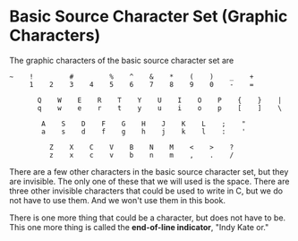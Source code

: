 # Basic Source Character Set (Graphic Characters)

The graphic characters of the basic source character set are

    ~    !         #         %    ^    &    *    (    )    _    +
         1    2    3    4    5    6    7    8    9    0    -    =

           Q    W    E    R    T    Y    U    I    O    P    {    }    |
           q    w    e    r    t    y    u    i    o    p    [    ]    \

            A    S    D    F    G    H    J    K    L    ;    "
            a    s    d    f    g    h    j    k    l    :    '

              Z    X    C    V    B    N    M    <    >    ?
              z    x    c    v    b    n    m    ,    .    /

There are a few other characters in the basic source character set, but they are invisible.
The only one of these that we will used is the space.
There are three other invisible characters that could be used to write in C,
but we do not have to use them.
And we won't use them in this book.

There is one more thing that could be a character, but does not have to be.
This one more thing is called the **end-of-line indicator**,
"Indy Kate or."
